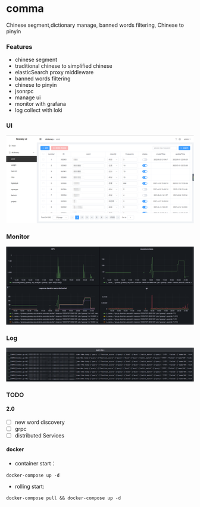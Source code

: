 # comma

Chinese segment,dictionary manage, banned words filtering, Chinese to pinyin

### Features

- chinese segment
- traditional chinese to simplified chinese
- elasticSearch proxy middleware
- banned words filtering
- chinese to pinyin
- jsonrpc
- manage ui
- monitor with grafana
- log collect with loki

### UI

![base ui](.doc/img/base_ui.png)

### Monitor

![grafana](.doc/img/grafana.png)

### Log

![grafana](.doc/img/loki.png)

### TODO

#### 2.0

- [ ] new word discovery
- [ ] grpc
- [ ] distributed Services

#### docker

- container start：

```shell
docker-compose up -d
```

- rolling start:

```shell
docker-compose pull && docker-compose up -d
```